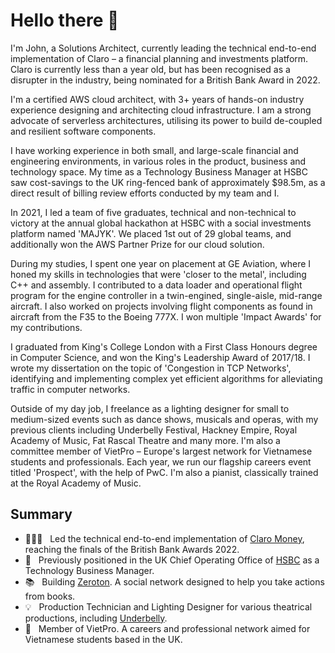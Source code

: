 # Hello there 👋
I'm John, a Solutions Architect, currently leading the technical end-to-end implementation of Claro – a financial planning and investments platform. Claro is currently less than a year old, but has been recognised as a disrupter in the industry, being nominated for a British Bank Award in 2022.

I'm a certified AWS cloud architect, with 3+ years of hands-on industry experience designing and architecting cloud infrastructure. I am a strong advocate of serverless architectures, utilising its power to build de-coupled and resilient software components. 

I have working experience in both small, and large-scale financial and engineering environments, in various roles in the product, business and technology space. My time as a Technology Business Manager at HSBC saw cost-savings to the UK ring-fenced bank of approximately $98.5m, as a direct result of billing review efforts conducted by my team and I.

In 2021, I led a team of five graduates, technical and non-technical to victory at the annual global hackathon at HSBC with a social investments platform named 'MAJYK'. We placed 1st out of 29 global teams, and additionally won the AWS Partner Prize for our cloud solution.

During my studies, I spent one year on placement at GE Aviation, where I honed my skills in technologies that were 'closer to the metal', including C++ and assembly. I contributed to a data loader and operational flight program for the engine controller in a twin-engined, single-aisle, mid-range aircraft. I also worked on projects involving flight components as found in aircraft from the F35 to the Boeing 777X. I won multiple 'Impact Awards' for my contributions.

I graduated from King's College London with a First Class Honours degree in Computer Science, and won the King's Leadership Award of 2017/18. I wrote my dissertation on the topic of 'Congestion in TCP Networks', identifying and implementing complex yet efficient algorithms for alleviating traffic in computer networks.

Outside of my day job, I freelance as a lighting designer for small to medium-sized events such as dance shows, musicals and operas, with my previous clients including Underbelly Festival, Hackney Empire, Royal Academy of Music, Fat Rascal Theatre and many more. I'm also a committee member of VietPro – Europe's largest network for Vietnamese students and professionals. Each year, we run our flagship careers event titled 'Prospect', with the help of PwC. I'm also a pianist, classically trained at the Royal Academy of Music.

## Summary
- 👨🏻‍💻 &nbsp; Led the technical end-to-end implementation of [Claro Money](https://claromoney.co.uk), reaching the finals of the British Bank Awards 2022.
- 🏦 &nbsp; Previously positioned in the UK Chief Operating Office of [HSBC](https://hsbc.com) as a Technology Business Manager.
- 📚 &nbsp; Building [Zeroton](https://zeroton.io). A social network designed to help you take actions from books.
- 💡 &nbsp; Production Technician and Lighting Designer for various theatrical productions, including [Underbelly](https://www.underbelly.co.uk/).
- 💼 &nbsp; Member of VietPro. A careers and professional network aimed for Vietnamese students based in the UK.

